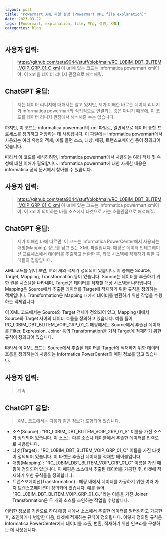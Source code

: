 ```yaml
---
layout: post
title: "Powermart XML 파일 설명 (Powermart XML file explanation)"
date: 2023-03-22
tags: [Powermart, explanation, file, 파일, 설명, XML]
categories: blog
---
```


## 사용자 입력:
> https://github.com/zeta9044/stuff/blob/main/RC_L0BIM_DBT_BLITEM_VOIP_GRP_01_C.xml  이 url에 있는 코드는 informatica powermart xml이야. 이 xml을 데이터 리니지 관점으로 해석해줘.

## ChatGPT 응답:
> 저는 데이터 리니지에 대해서는 알고 있지만, 제가 이해한 바로는 데이터 리니지가 informatica powermart와 직접적으로 연결되는 것은 아니기 때문에, 이 코드를 데이터 리니지 관점에서 해석해줄 수는 없습니다.

하지만, 이 코드는 informatica powermart의 xml 파일로, 일반적으로 데이터 통합 프로세스를 정의하고 저장하는 데 사용됩니다. 이 파일에는 informatica powermart에서 사용되는 여러 유형의 객체, 예를 들면 소스, 대상, 매핑, 트랜스포메이션 등이 정의되어 있습니다.

따라서 이 코드를 해석하려면, informatica powermart에서 사용되는 여러 객체 및 속성에 대한 이해가 필요합니다. informatica powermart에 대한 자세한 내용은 informatica 공식 문서에서 찾아볼 수 있습니다.

## 사용자 입력:
> https://github.com/zeta9044/stuff/blob/main/RC_L0BIM_DBT_BLITEM_VOIP_GRP_01_C.xml  이 url에 있는 코드는 informatica powermart xml이야. 이 xml이 의미하는 바를 소스에서 타겟으로 가는 흐름관점으로 해석해줘.

## ChatGPT 응답:
> 제가 이해한 바에 따르면, 이 코드는 Informatica PowerCenter에서 사용되는 매핑(Mapping) 정보를 담고 있는 XML 파일입니다. 매핑은 데이터 인테그레이션 프로세스에서 데이터를 추출하고 변환한 후, 타겟 시스템에 적재하기 위한 규칙들의 집합입니다.

XML 코드를 읽어 보면, 여러 개의 객체가 정의되어 있습니다. 이 중에는 Source, Target, Mapping, Transformation 등이 있습니다. Source는 데이터를 추출하기 위한 원본 시스템을 나타내며, Target은 데이터를 적재할 대상 시스템을 나타냅니다. Mapping은 Source에서 추출된 데이터를 Target에 적재하기 위한 규칙을 정의하는 객체입니다. Transformation은 Mapping 내에서 데이터를 변환하기 위한 작업을 수행하는 객체입니다.

이 XML 코드에서는 Source와 Target 객체가 정의되어 있고, Mapping 내에서 Source와 Target 사이의 데이터 흐름을 정의하고 있습니다. 예를 들어, RC_L0BIM_DBT_BLITEM_VOIP_GRP_01_C 매핑에서는 Source에서 추출된 데이터를 Filter, Expression, Joiner 등의 Transformation을 거쳐 Target에 적재하기 위한 규칙이 정의되어 있습니다.

따라서 이 XML 코드는 Source에서 추출된 데이터를 Target에 적재하기 위한 데이터 흐름을 정의하는데 사용되는 Informatica PowerCenter의 매핑 정보를 담고 있습니다.

## 사용자 입력:
> 계속

## ChatGPT 응답:
> XML 코드에서는 다음과 같은 정보가 포함되어 있습니다.

- 소스(Source) : "RC_L0BIM_DBT_BLITEM_VOIP_GRP_01_S" 이름을 가진 소스가 정의되어 있습니다. 이 소스는 다른 소스나 테이블에서 추출한 데이터를 입력으로 사용합니다.
- 타겟(Target) : "RC_L0BIM_DBT_BLITEM_VOIP_GRP_01_C" 이름을 가진 타겟이 정의되어 있습니다. 이 타겟은 추출된 데이터를 적재할 테이블입니다.
- 매핑(Mapping) : "RC_L0BIM_DBT_BLITEM_VOIP_GRP_01_C" 이름을 가진 매핑이 정의되어 있습니다. 이 매핑은 소스에서 추출된 데이터를 가공한 후, 타겟에 적재하기 위한 규칙들을 정의합니다.
- 트랜스포메이션(Transformation) : 매핑 내에서 데이터를 가공하기 위한 여러 가지 트랜스포메이션이 정의되어 있습니다. 예를 들어, "RC_L0BIM_DBT_BLITEM_VOIP_GRP_01_CJ"라는 이름을 가진 Joiner Transformation은 두 개의 소스를 조인하는 작업을 수행합니다.

이러한 정보를 기반으로 하여 매핑 내에서 소스에서 추출한 데이터를 필터링하고 가공한 후, 조인하거나 병합한 다음, 타겟에 적재하는 규칙이 정의됩니다. 이렇게 정의된 규칙은 Informatica PowerCenter에서 데이터를 추출, 변환, 적재하기 위한 인프라를 구성하는 데 사용됩니다.


